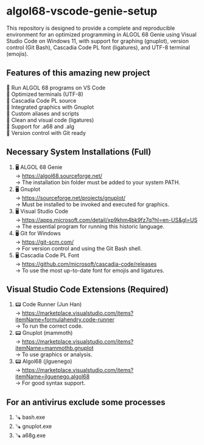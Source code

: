 # algol68-vscode-genie-setup
This repository is designed to provide a complete and reproducible environment for an optimized programming in ALGOL 68 Genie using Visual Studio Code on Windows 11, with support for graphing (gnuplot), version control (Git Bash), Cascadia Code PL font (ligatures), and UTF-8 terminal (emojis).     

## Features of this amazing new project   

🎯 Run ALGOL 68 programs on VS Code         
🎯 Optimized terminals (UTF-8)          
🎯 Cascadia Code PL source      
🎯 Integrated graphics with Gnuplot          
🎯 Custom aliases and scripts        
🎯 Clean and visual code (ligatures)        
🎯 Support for .a68 and .alg        
🎯 Version control with Git ready              

## Necessary System Installations (Full)         
1. 🖥️ ALGOL 68 Genie           
→ https://algol68.sourceforge.net/         
→ The installation bin folder must be added to your system PATH.         
2. 🖥️ Gnuplot      
→ https://sourceforge.net/projects/gnuplot/         
→ Must be installed to be invoked and executed for graphics.          
3. 🖥️ Visual Studio Code        
→ https://apps.microsoft.com/detail/xp9khm4bk9fz7q?hl=en-US&gl=US         
→ The essential program for running this historic language.      
4. 🖥️ Git for Windows        
→ https://git-scm.com/    
→ For version control and using the Git Bash shell.         
5. 🖥️ Cascadia Code PL Font     
→ https://github.com/microsoft/cascadia-code/releases        
→ To use the most up-to-date font for emojis and ligatures.      

## Visual Studio Code Extensions (Required)          
1. 📟 Code Runner (Jun Han)         
→ https://marketplace.visualstudio.com/items?itemName=formulahendry.code-runner             
→ To run the correct code.          
2. 📟 Gnuplot (mammoth)            
→ https://marketplace.visualstudio.com/items?itemName=mammothb.gnuplot         
→ To use graphics or analysis.            
3. 📟 Algol68 (jlguenego)       
→ https://marketplace.visualstudio.com/items?itemName=jlguenego.algol68           
→ For good syntax support.        

## For an antivirus exclude some processes         
1. 🪚 bash.exe     
2. 🪚 gnuplot.exe        
3. 🪚 a68g.exe       
